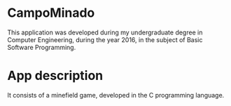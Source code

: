 # CampoMinado

This application was developed during my undergraduate degree in Computer Engineering, during the year 2016, in the subject of Basic Software Programming.

# App description

It consists of a minefield game, developed in the C programming language.
